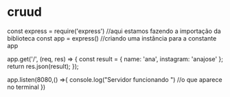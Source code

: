 # cruud
const express = require('express') //aqui estamos fazendo a importação da biblioteca
const app = express() //criando uma instância para a constante app

app.get('/', (req, res) => {
    const result = { name: 'ana', instagram: 'anajose' };
    return res.json(result);
  });

app.listen(8080,() =>{
    console.log("Servidor funcionando ") //o que aparece no terminal
})
